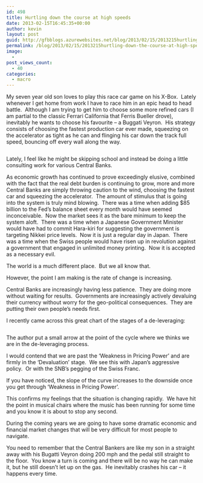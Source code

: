 ```yaml
---
id: 498
title: Hurtling down the course at high speeds
date: 2013-02-15T16:45:35+00:00
author: kevin
layout: post
guid: http://gfbblogs.azurewebsites.net/blog/2013/02/15/2013215hurtling-down-the-course-at-high-speeds/
permalink: /blog/2013/02/15/2013215hurtling-down-the-course-at-high-speeds/
image:
  - 
post_views_count:
  - 40
categories:
  - macro
---
```

My seven year old son loves to play this race car game on his X-Box.  Lately whenever I get home from work I have to race him in an epic head to head battle.  Although I am trying to get him to choose some more refined cars (I am partial to the classic Ferrari California that Ferris Bueller drove), inevitably he wants to choose his favourite &#8211; a Buggati Veyron.  His strategy consists of choosing the fastest production car ever made, squeezing on the accelerator as tight as he can and flinging his car down the track full speed, bouncing off every wall along the way.

<img class="aligncenter" alt="" src="http://static.squarespace.com/static/500f3df9e4b006cb9ec150a3/50c60ecbe4b026203261b4d3/511e64d1e4b059b15e232f15/1360946386412/ferrari-250-gt-s-cal-920-14.jpeg" /><img class="aligncenter" alt="" src="http://themacrotourist.com/blogs/picture399426.jpeg" />

Lately, I feel like he might be skipping school and instead be doing a little consulting work for various Central Banks.

As economic growth has continued to prove exceedingly elusive, combined with the fact that the real debt burden is continuing to grow, more and more Central Banks are simply throwing caution to the wind, choosing the fastest car and squeezing the accelerator.  The amount of stimulus that is going into the system is truly mind blowing.  There was a time when adding $85 billion to the Fed&#8217;s balance sheet every month would have seemed inconceivable.  Now the market sees it as the bare minimum to keep the system aloft.  There was a time when a Japanese Government Minister would have had to commit Hara-kiri for suggesting the government is targeting Nikkei price levels.  Now it is just a regular day in Japan.  There was a time when the Swiss people would have risen up in revolution against a government that engaged in unlimited money printing.  Now it is accepted as a necessary evil.

The world is a much different place.  But we all know that.

However, the point I am making is the rate of change is increasing.

Central Banks are increasingly having less patience.  They are doing more without waiting for results.  Governments are increasingly actively devaluing their currency without worry for the geo-political consequences.  They are putting their own people&#8217;s needs first.

I recently came across this great chart of the stages of a de-leveraging:

<img class="aligncenter" alt="" src="http://themacrotourist.com/blogs/a9fccefc0ee8c4d1822096cf68ddfd53.png" />

The author put a small arrow at the point of the cycle where we thinks we are in the de-leveraging process.

I would contend that we are past the &#8216;Weakness in Pricing Power&#8217; and are firmly in the &#8216;Devaluation&#8217; stage.  We see this with Japan&#8217;s aggressive policy.  Or with the SNB&#8217;s pegging of the Swiss Franc.

If you have noticed, the slope of the curve increases to the downside once you get through &#8216;Weakness in Pricing Power&#8217;.

This confirms my feelings that the situation is changing rapidly.  We have hit the point in musical chairs where the music has been running for some time and you know it is about to stop any second.

During the coming years we are going to have some dramatic economic and financial market changes that will be very difficult for most people to navigate.

You need to remember that the Central Bankers are like my son in a straight away with his Bugatti Veyron doing 200 mph and the pedal still straight to the floor.  You know a turn is coming and there will be no way he can make it, but he still doesn&#8217;t let up on the gas.  He inevitably crashes his car &#8211; it happens every time.

<img class="aligncenter" alt="" src="http://static.squarespace.com/static/500f3df9e4b006cb9ec150a3/50c60ecbe4b026203261b4d3/511e65fbe4b0d58a0f3b89ab/1360946684993/Forsa%20Feb%2015%2013.peg" />